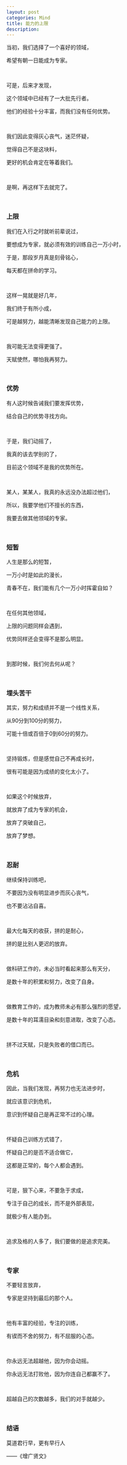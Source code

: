 ```yaml
---
layout: post
categories: Mind
title: 能力的上限
description: 
---
```


当初，我们选择了一个喜好的领域，

希望有朝一日能成为专家。

<br/>

可是，后来才发现，

这个领域中已经有了一大批先行者。

他们的经验十分丰富，而我们没有任何优势。

<br/>

我们因此变得灰心丧气，迷茫怀疑，

觉得自己不是这块料，

更好的机会肯定在等着我们。

<br/>

是啊，再这样下去就完了。

<br/>

### 上限

我们在入行之时就听前辈说过，

要想成为专家，就必须有效的训练自己一万小时，

于是，那段岁月真是刻骨铭心，

每天都在拼命的学习。

<br/>

这样一晃就是好几年，

我们终于有所小成，

可是越努力，越能清晰发现自己能力的上限。

<br/>

我可能无法变得更强了。

天赋使然，哪怕我再努力。

<br/>

### 优势

有人这时候告诫我们要发挥优势，

结合自己的优势寻找方向。

<br/>

于是，我们动摇了，

我真的该去学别的了，

目前这个领域不是我的优势所在。

<br/>

某人，某某人，我真的永远没办法超过他们，

所以，我要学他们不擅长的东西，

我要去做其他领域的专家。

<br/>

### 短暂

人生是那么的短暂，

一万小时是如此的漫长，

青春不在，我们能有几个一万小时挥霍自如？

<br/>

在任何其他领域，

上限的问题同样会遇到，

优势同样还会变得不是那么明显。

<br/>

到那时候，我们何去何从呢？

<br/>

### 埋头苦干

其实，努力和成绩并不是一个线性关系，

从90分到100分的努力，

可能十倍或百倍于0到60分的努力。

<br/>

坚持锻炼，但是感觉自己不再成长时，

很有可能是因为成绩的变化太小了。

<br/>

如果这个时候放弃，

就放弃了成为专家的机会，

放弃了突破自己，

放弃了梦想。

<br/>

### 忍耐

继续保持训练吧，

不要因为没有明显进步而灰心丧气，

也不要沾沾自喜。

<br/>

最大化每天的收获，拼的是耐心，

拼的是比别人更迟的放弃。

<br/>

做科研工作的，未必当时看起来那么有天分，

是数十年的积累和努力，改变了自身。

<br/>

做教育工作的，成为教师未必有那么强烈的愿望，

是数十年的耳濡目染和刻意进取，改变了心态。

<br/>

拼不过天赋，只是失败者的借口而已。

<br/>

### 危机

因此，当我们发现，再努力也无法进步时，

就应该意识到危机，

意识到怀疑自己是再正常不过的心理。

<br/>

怀疑自己训练方式错了，

怀疑自己的是否不适合做它，

这都是正常的，每个人都会遇到。

<br/>

可是，狠下心来，不要急于求成，

专注于自己的成长，而不是外部表现，

就极少有人能办到。

<br/>

追求及格的人多了，我们要做的是追求完美。

<br/>

### 专家

不要轻言放弃，

专家是坚持到最后的那个人。

<br/>

他有丰富的经验，专注的训练，

有锲而不舍的努力，有不屈服的心态。

<br/>

你永远无法超越他，因为你会动摇。

你永远无法打败他，因为你连自己都赢不了。

<br/>

超越自己的次数越多，我们的对手就越少。

<br/>

### 结语

莫道君行早，更有早行人

——《增广贤文》